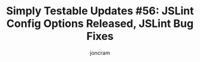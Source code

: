 ---
title: "Simply Testable Updates #56: JSLint Config Options Released, JSLint Bug Fixes"
author: joncram
newsletter:
    issue_number: 56th
    url: https://us5.campaign-archive1.com/?u=ac75e33d993d2b502e333ddd0&amp;id=ea4815ac64
    closing_sentence: Expect the next newsletter a week from now on September 18.
    highlights:
        - JSLint config options released
        - JSLint "unexpected control character" bug fixed
        - JSLint out of memory issues handled gracefully
---